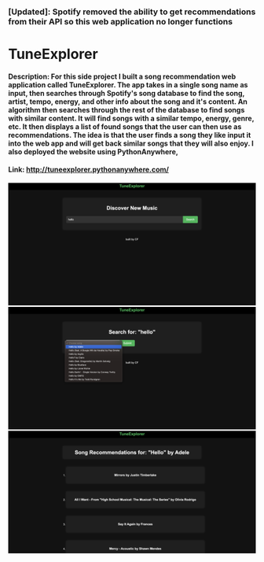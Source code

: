 ### [Updated]: Spotify removed the ability to get recommendations from their API so this web application no longer functions

# TuneExplorer
#### Description: For this side project I built a song recommendation web application called TuneExplorer. The app takes in a single song name as input, then searches through Spotify's song database to find the song, artist, tempo, energy, and other info about the song and it's content. An algorithm then searches through the rest of the database to find songs with similar content. It will find songs with a similar tempo, energy, genre, etc. It then displays a list of found songs that the user can then use as recommendations. The idea is that the user finds a song they like input it into the web app and will get back similar songs that they will also enjoy. I also deployed the website using PythonAnywhere,
#### Link: http://tuneexplorer.pythonanywhere.com/
<img src="image5.png">
<img src="image3.png">
<img src="image4.png">
